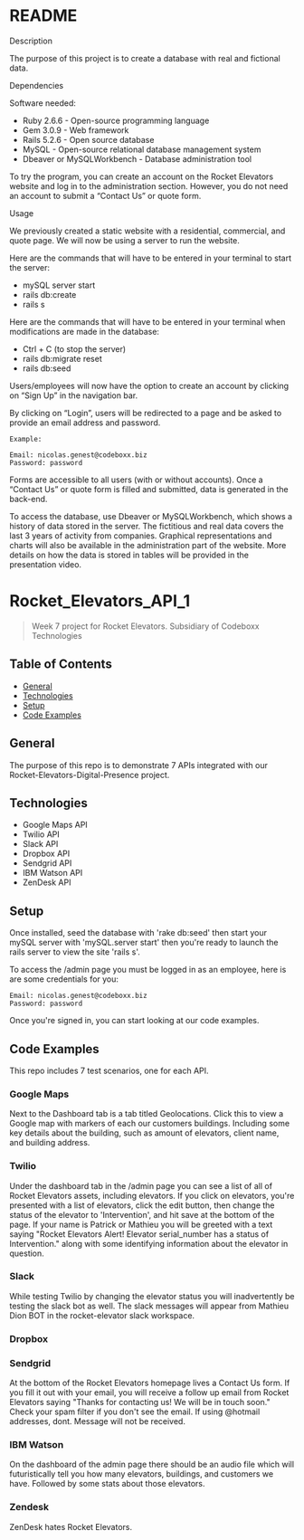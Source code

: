 # README

Description

The purpose of this project is to create a database with real and fictional data.

Dependencies

Software needed:
- Ruby 2.6.6 - Open-source programming language
- Gem 3.0.9 -  Web framework
- Rails 5.2.6 - Open source database
- MySQL - Open-source relational database management system
- Dbeaver or MySQLWorkbench - Database administration tool

To try the program, you can create an account on the Rocket Elevators website and log in to the administration section. However, you do not need an account to submit a “Contact Us” or quote form.

Usage

We previously created a static website with a residential, commercial, and quote page. We will now be using a server to run the website. 

Here are the commands that will have to be entered in your terminal to start the server:
- mySQL server start
- rails db:create
- rails s

Here are the commands that will have to be entered in your terminal when modifications are made in the database:
- Ctrl + C (to stop the server)
- rails db:migrate reset
- rails db:seed

Users/employees will now have the option to create an account by clicking on “Sign Up” in the navigation bar.

By clicking on “Login”, users will be redirected to a page and be asked to provide an email address and password.
	
	Example: 

	Email: nicolas.genest@codeboxx.biz
	Password: password

Forms are accessible to all users (with or without accounts). Once a “Contact Us” or quote form is filled and submitted, data is generated in the back-end.

To access the database, use Dbeaver or MySQLWorkbench, which shows a history of data stored in the server. The fictitious and real data covers the last 3 years of activity from companies. Graphical representations and charts will also be available in the administration part of the website. More details on how the data is stored in tables will be provided in the presentation video.

# Rocket_Elevators_API_1
> Week 7 project for Rocket Elevators. Subsidiary of Codeboxx Technologies
## Table of Contents
* [General](#general)
* [Technologies](#technologies)
* [Setup](#setup)
* [Code Examples](#Code-Examples)

## General
The purpose of this repo is to demonstrate 7 APIs integrated with our Rocket-Elevators-Digital-Presence project.

## Technologies
* Google Maps API
* Twilio API
* Slack API
* Dropbox API
* Sendgrid API
* IBM Watson API
* ZenDesk API

## Setup
Once installed, seed the database with 'rake db:seed' then start your mySQL server with 'mySQL.server start' then you're ready to launch the rails server to view the site 'rails s'.

To access the /admin page you must be logged in as an employee, here is are some credentials for you:

	Email: nicolas.genest@codeboxx.biz
	Password: password
	
Once you're signed in, you can start looking at our code examples.

## Code Examples
This repo includes 7 test scenarios, one for each API.

### Google Maps
Next to the Dashboard tab is a tab titled Geolocations. Click this to view a Google map with markers of each our customers buildings. Including some key details about the building, such as amount of elevators, client name, and building address.

### Twilio
Under the dashboard tab in the /admin page you can see a list of all of Rocket Elevators assets, including elevators. If you click on elevators, you're presented with a list of elevators, click the edit button, then change the status of the elevator to 'Intervention', and hit save at the bottom of the page. If your name is Patrick or Mathieu you will be greeted with a text saying "Rocket Elevators Alert! Elevator serial_number has a status of Intervention." along with some identifying information about the elevator in question. 

### Slack
While testing Twilio by changing the elevator status you will inadvertently be testing the slack bot as well. The slack messages will appear from Mathieu Dion BOT in the rocket-elevator slack workspace.

### Dropbox


### Sendgrid
At the bottom of the Rocket Elevators homepage lives a Contact Us form. If you fill it out with your email, you will receive a follow up email from Rocket Elevators saying "Thanks for contacting us! We will be in touch soon." Check your spam filter if you don't see the email. If using @hotmail addresses, dont. Message will not be received. 

### IBM Watson
On the dashboard of the admin page there should be an audio file which will futuristically tell you how many elevators, buildings, and customers we have. Followed by some stats about those elevators.

### Zendesk
ZenDesk hates Rocket Elevators.
